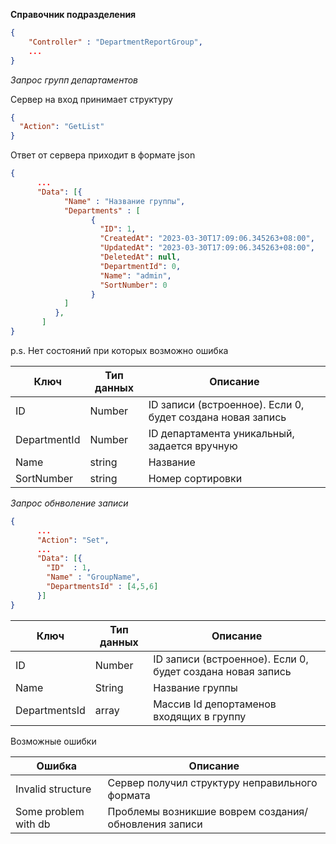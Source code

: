 **Справочник подразделения**

```json
{
    "Controller" : "DepartmentReportGroup",
    ...
}
```

*Запрос групп департаментов*

Сервер на вход принимает структуру

```json
{
  "Action": "GetList"
}
```
Ответ от сервера приходит в формате json

```json
{
      ...
      "Data": [{
            "Name" : "Название группы",
            "Departments" : [
                  {
                    "ID": 1,
                    "CreatedAt": "2023-03-30T17:09:06.345263+08:00",
                    "UpdatedAt": "2023-03-30T17:09:06.345263+08:00",
                    "DeletedAt": null,
                    "DepartmentId": 0,
                    "Name": "admin",
                    "SortNumber": 0
                  }
            ]
          },
       ]
}
```

p.s. Нет состояний при которых возможно ошибка


| Ключ         | Тип данных | Описание                                                   |
|--------------|------------|------------------------------------------------------------|
| ID           | Number     | ID записи (встроенное). Если 0, будет создана новая запись |
| DepartmentId | Number     | ID департамента уникальный, задается вручную               |
| Name         | string     | Название                                                   |
| SortNumber   | string     | Номер сортировки                                           |

*Запрос обнволение записи*

```json
{
      ... 
      "Action": "Set",
      ...
      "Data": [{
        "ID"  : 1,
        "Name" : "GroupName",
        "DepartmentsId" : [4,5,6]
      }]
}
```


| Ключ           | Тип данных | Описание                                                  |
|----------------|------------|-----------------------------------------------------------|
| ID             | Number     | ID записи (встроенное). Если 0, будет создана новая запись |
| Name           | String     | Название группы                                           |
| DepartmentsId  | array      | Массив Id депортаменов входящих в группу                  |

Возможные ошибки

| Ошибка               | Описание                                             |
|----------------------|------------------------------------------------------|
| Invalid structure    | Сервер получил структуру неправильного формата       |
| Some problem with db | Проблемы возникшие воврем создания/обновления записи |
